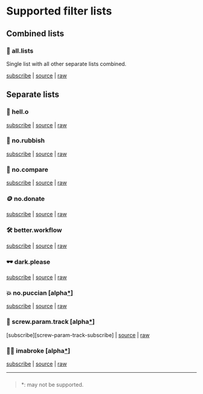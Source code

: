# Supported filter lists

## Combined lists

### 💐 all.lists

Single list with all other separate lists combined.

[subscribe][all-lists-subscribe] | [source][all-lists-source] | [raw][all-lists-raw]

[all-lists-subscribe]: abp:subscribe?location=https://raw.githubusercontent.com/slavaleleka/webweb/master/dist/say/all.lists&title=say/all.lists
[all-lists-source]: https://github.com/slavaleleka/webweb/tree/master/say/dir.all.lists
[all-lists-raw]: https://raw.githubusercontent.com/slavaleleka/webweb/master/dist/say/all.lists

## Separate lists

### 🐣 hell.o

[subscribe][hell-o-subscribe] | [source][hell-o-source] | [raw][hell-o-raw]

[hell-o-subscribe]: abp:subscribe?location=https://raw.githubusercontent.com/slavaleleka/webweb/master/dist/say/hell.o&title=say/hell.o
[hell-o-source]: https://github.com/slavaleleka/webweb/tree/master/say/dir.hell.o
[hell-o-raw]: https://raw.githubusercontent.com/slavaleleka/webweb/master/dist/say/hell.o


### 🎩 no.rubbish

[subscribe][no-rubbish-subscribe] | [source][no-rubbish-source] | [raw][no-rubbish-raw]

[no-rubbish-subscribe]: abp:subscribe?location=https://raw.githubusercontent.com/slavaleleka/webweb/master/dist/say/no.rubbish&title=say/no.rubbish
[no-rubbish-source]: https://github.com/slavaleleka/webweb/blob/master/say/dir.no.rubbish
[no-rubbish-raw]: https://raw.githubusercontent.com/slavaleleka/webweb/master/dist/say/no.rubbish


### 🧮 no.compare

[subscribe][no-compare-subscribe] | [source][no-compare-source] | [raw][no-compare-raw]

[no-compare-subscribe]: abp:subscribe?location=https://raw.githubusercontent.com/slavaleleka/webweb/master/dist/say/no.compare&title=say/no.compare
[no-compare-source]: https://github.com/slavaleleka/webweb/blob/master/say/dir.no.compare
[no-compare-raw]: https://raw.githubusercontent.com/slavaleleka/webweb/master/dist/say/no.compare


### 🪙 no.donate

[subscribe][no-donate-subscribe] | [source][no-donate-source] | [raw][no-donate-raw]

[no-donate-subscribe]: abp:subscribe?location=https://raw.githubusercontent.com/slavaleleka/webweb/master/dist/say/no.donate&title=say/no.donate
[no-donate-source]: https://github.com/slavaleleka/webweb/blob/master/say/dir.no.donate
[no-donate-raw]: https://raw.githubusercontent.com/slavaleleka/webweb/master/dist/say/no.donate


### 🛠️ better.workflow

[subscribe][better-workflow-subscribe] | [source][better-workflow-source] | [raw][better-workflow-raw]

[better-workflow-subscribe]: abp:subscribe?location=https://raw.githubusercontent.com/slavaleleka/webweb/master/dist/say/better.workflow&title=say/better.workflow
[better-workflow-source]: https://github.com/slavaleleka/webweb/blob/master/say/dir.better.workflow
[better-workflow-raw]: https://raw.githubusercontent.com/slavaleleka/webweb/master/dist/say/better.workflow


### 🕶 dark.please

[subscribe][dark-please-subscribe] | [source][dark-please-source] | [raw][dark-please-raw]

[dark-please-subscribe]: abp:subscribe?location=https://raw.githubusercontent.com/slavaleleka/webweb/master/dist/say/dark.please&title=say/dark.please
[dark-please-source]: https://github.com/slavaleleka/webweb/blob/master/say/dir.dark.please
[dark-please-raw]: https://raw.githubusercontent.com/slavaleleka/webweb/master/dist/say/dark.please

### 💥 no.puccian [alpha[*]]

[subscribe][no-puccian-subscribe] | [source][no-puccian-source] | [raw][no-puccian-raw]

[no-puccian-subscribe]: abp:subscribe?location=https://raw.githubusercontent.com/slavaleleka/webweb/master/dist/say/no.puccian&title=say/no.puccian
[no-puccian-source]: https://github.com/slavaleleka/webweb/blob/master/say/dir.no.puccian
[no-puccian-raw]: https://raw.githubusercontent.com/slavaleleka/webweb/master/dist/say/no.puccian

### 🧽 screw.param.track [alpha[*]]

[subscribe][screw-param-track-subscribe] | [source][screw-urltrack-source] | [raw][screw-urltrack-raw]

[screw-urltrack-subscribe]: abp:subscribe?location=https://raw.githubusercontent.com/slavaleleka/webweb/master/dist/say/screw.param.track&title=say/screw.param.track
[screw-urltrack-source]: https://github.com/slavaleleka/webweb/blob/master/say/dir.screw.param.track
[screw-urltrack-raw]: https://raw.githubusercontent.com/slavaleleka/webweb/master/dist/say/screw.param.track


### 🏴‍☠️ imabroke [alpha[*]]

[subscribe][imabroke-subscribe] | [source][imabroke-source] | [raw][imabroke-raw]

[imabroke-subscribe]: abp:subscribe?location=https://raw.githubusercontent.com/slavaleleka/webweb/master/dist/say/imabroke&title=say/imabroke
[imabroke-source]: https://github.com/slavaleleka/webweb/blob/master/say/dir.imabroke
[imabroke-raw]: https://raw.githubusercontent.com/slavaleleka/webweb/master/dist/say/imabroke

* * *

### <a name="asterisk-one"></a>

> \*: may not be supported.

[*]: #asterisk-one "may not be supported"
